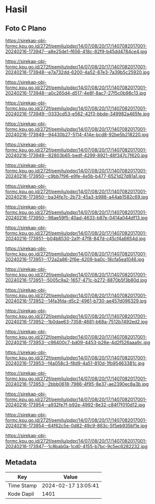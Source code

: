 # Hasil

## Foto C Plano

https://sirekap-obj-formc.kpu.go.id/272f/pemilu/pdpr/14/07/08/20/17/1407082017001-20240216-173947--a8e25de1-f656-418c-82f9-b45dd4784ce4.jpg

https://sirekap-obj-formc.kpu.go.id/272f/pemilu/pdpr/14/07/08/20/17/1407082017001-20240216-173948--e7a732dd-6200-4a52-87e3-7a39b5c25920.jpg

https://sirekap-obj-formc.kpu.go.id/272f/pemilu/pdpr/14/07/08/20/17/1407082017001-20240216-173948--a0c265d4-d517-4e8f-8ac7-27f5c0b98c13.jpg

https://sirekap-obj-formc.kpu.go.id/272f/pemilu/pdpr/14/07/08/20/17/1407082017001-20240216-173949--0333cd53-e562-42f3-bbde-349982a465fe.jpg

https://sirekap-obj-formc.kpu.go.id/272f/pemilu/pdpr/14/07/08/20/17/1407082017001-20240216-173949--94430b27-5114-414e-bcd8-92be5b218220.jpg

https://sirekap-obj-formc.kpu.go.id/272f/pemilu/pdpr/14/07/08/20/17/1407082017001-20240216-173949--82803b65-bedf-4299-8921-48f347c7f620.jpg

https://sirekap-obj-formc.kpu.go.id/272f/pemilu/pdpr/14/07/08/20/17/1407082017001-20240216-173950--c9bb7f96-e9fe-4e5b-b477-6521d27d81a1.jpg

https://sirekap-obj-formc.kpu.go.id/272f/pemilu/pdpr/14/07/08/20/17/1407082017001-20240216-173950--ba34fe7c-2b73-45a3-b988-a44ab1582c69.jpg

https://sirekap-obj-formc.kpu.go.id/272f/pemilu/pdpr/14/07/08/20/17/1407082017001-20240216-173950--98ae59f5-40ad-4633-b87e-0414a044df13.jpg

https://sirekap-obj-formc.kpu.go.id/272f/pemilu/pdpr/14/07/08/20/17/1407082017001-20240216-173951--b04b8530-2a1f-47f8-847d-c45cf4a6654d.jpg

https://sirekap-obj-formc.kpu.go.id/272f/pemilu/pdpr/14/07/08/20/17/1407082017001-20240216-173951--172a2a86-2f6e-4209-ba0c-18cfa5ea1046.jpg

https://sirekap-obj-formc.kpu.go.id/272f/pemilu/pdpr/14/07/08/20/17/1407082017001-20240216-173951--5005c9a2-1657-471c-b272-8870b5f3b80d.jpg

https://sirekap-obj-formc.kpu.go.id/272f/pemilu/pdpr/14/07/08/20/17/1407082017001-20240216-173952--14fa3fda-d5c2-4961-b730-ae457d096329.jpg

https://sirekap-obj-formc.kpu.go.id/272f/pemilu/pdpr/14/07/08/20/17/1407082017001-20240216-173952--1b0dae63-7358-4681-b68a-7512b7492ed2.jpg

https://sirekap-obj-formc.kpu.go.id/272f/pemilu/pdpr/14/07/08/20/17/1407082017001-20240216-173953--c96400c7-bd09-4453-b26e-4d2f526aaa9c.jpg

https://sirekap-obj-formc.kpu.go.id/272f/pemilu/pdpr/14/07/08/20/17/1407082017001-20240216-173953--f4a058c3-f8d9-4a51-810d-1fb95463381c.jpg

https://sirekap-obj-formc.kpu.go.id/272f/pemilu/pdpr/14/07/08/20/17/1407082017001-20240216-173953--2bbb0618-7986-4f95-8e37-ae2390ec8a3b.jpg

https://sirekap-obj-formc.kpu.go.id/272f/pemilu/pdpr/14/07/08/20/17/1407082017001-20240216-173954--a932fe7f-b92e-4992-8e32-c84f7f010d12.jpg

https://sirekap-obj-formc.kpu.go.id/272f/pemilu/pdpr/14/07/08/20/17/1407082017001-20240216-173954--64f62c5e-0d82-49c9-863c-5f5eb935bf1e.jpg

https://sirekap-obj-formc.kpu.go.id/272f/pemilu/pdpr/14/07/08/20/17/1407082017001-20240216-173947--1c8bab0a-1cd0-4155-b7bc-9c5ec6282232.jpg


## Metadata

| Key        | Value               |
| ---------- | ------------------- |
| Time Stamp | 2024-02-17 13:05:41 |
| Kode Dapil | 1401                |



